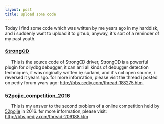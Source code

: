 ```yaml
---
layout: post
title: upload some code
---
```


Today i find some code which was written by me years ago in my harddisk, and i suddenly want to upload it to github, anyway, it's sort of a reminder of my past youth.

### [StrongOD](https://github.com/shellbombs/StrongOD)

&nbsp;&nbsp;&nbsp;&nbsp;&nbsp;This is the source code of StrongOD driver, StrongOD is a powerful plugin for ollydbg debugger, it can anti all kinds of debugger detection techniques, it was originally written by sudami, and it's not open source, i reversed it years ago. for more information, please visit the thread i posted on pediy forum years ago: http://bbs.pediy.com/thread-188275.htm.

### [52pojie_competition_2016](https://github.com/shellbombs/52pojie_competition_2016)

&nbsp;&nbsp;&nbsp;&nbsp;&nbsp;This is my answer to the second problem of a online competition held by [52pojie](http://www.52pojie.cn) in 2016. for more information, please visit: http://bbs.pediy.com/thread-209188.htm
